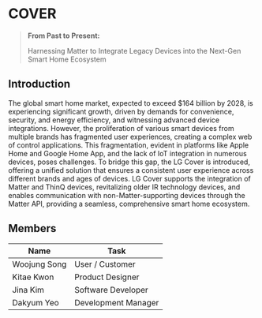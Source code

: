 # COVER
> **From Past to Present:**
> 
> Harnessing Matter to Integrate Legacy Devices into the Next-Gen Smart Home Ecosystem

## Introduction

The global smart home market, expected to exceed $164 billion by 2028, is experiencing significant growth, driven by demands for convenience, security, and energy efficiency, and witnessing advanced device integrations. However, the proliferation of various smart devices from multiple brands has fragmented user experiences, creating a complex web of control applications. This fragmentation, evident in platforms like Apple Home and Google Home App, and the lack of IoT integration in numerous devices, poses challenges. To bridge this gap, the LG Cover is introduced, offering a unified solution that ensures a consistent user experience across different brands and ages of devices. LG Cover supports the integration of Matter and ThinQ devices, revitalizing older IR technology devices, and enables communication with non-Matter-supporting devices through the Matter API, providing a seamless, comprehensive smart home ecosystem.

## Members

|Name|Task|
|----|----|
|Woojung Song|User / Customer|
|Kitae Kwon|Product Designer|
|Jina Kim|Software Developer|
|Dakyum Yeo|Development Manager|
